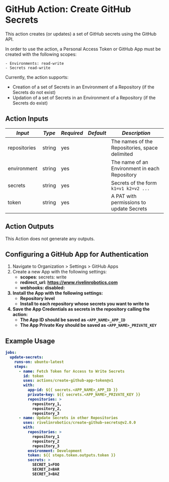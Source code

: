 # GitHub Action: Create GitHub Secrets

This action creates (or updates) a set of GitHub secrets using the GitHub API.

In order to use the action, a Personal Access Token or GitHub App must be created with the following scopes:

    - Environments: read-write
    - Secrets read-write

Currently, the action supports:

- Creation of a set of Secrets in an Environment of a Repository (if the Secrets do not exist)
- Updation of a set of Secrets in an Environment of a Repository (if the Secrets do exist)

## Action Inputs

| *Input*           | *Type*  | *Required* | *Default* | *Description*                                  |
|-------------------|---------|------------|-----------|------------------------------------------------|
| repositories      | string  | yes        |           | The names of the Repositories, space delimited |
| environment       | string  | yes        |           | The name of an Environment in each Repository  |
| secrets           | string  | yes        |           | Secrets of the form `k1=v1 k2=v2 ...`          |
| token             | string  | yes        |           | A PAT with permissions to update Secrets       |

## Action Outputs

This Action does not generate any outputs.

##

## Configuring a GitHub App for Authentication

1. Navigate to Organization > Settings > GitHub Apps
2. Create a new App with the following settings:
   - <b>scopes</b>: secrets: write
   - <b>redirect_url<b>: https://www.rivelinrobotics.com
   - <b>webhooks</b>: disabled:
3. Install the App with the following settings:
   - Repository level
   - Install to each repository whose secrets you want to write to
4. Save the App Credentials as secrets in the repository calling the action:
   - The App ID should be saved as `<APP_NAME>_APP_ID`
   - The App Private Key should be saved as `<APP_NAME>_PRIVATE_KEY`

## Example Usage

```yaml
jobs:
  update-secrets:
    runs-on: ubuntu-latest
    steps:
      - name: Fetch Token for Access to Write Secrets
        id: token
        uses: actions/create-github-app-token@v1
        with:
          app-id: ${{ secrets.<APP_NAME>_APP_ID }}
          private-key: ${{ secrets.<APP_NAME>_PRIVATE_KEY }}
          repositories: >
            repository_1,
            repository_2,
            repository_3
      - name: Update Secrets in other Repositories
        uses: rivelinrobotics/create-github-secrets@v2.0.0
        with:
          repositories: >
            repository_1
            repository_2
            repository_3
          environment: Development
          token: ${{ steps.token.outputs.token }}
          secrets: >
            SECRET_1=FOO
            SECRET_2=BAR
            SECRET_3=BAZ
```
